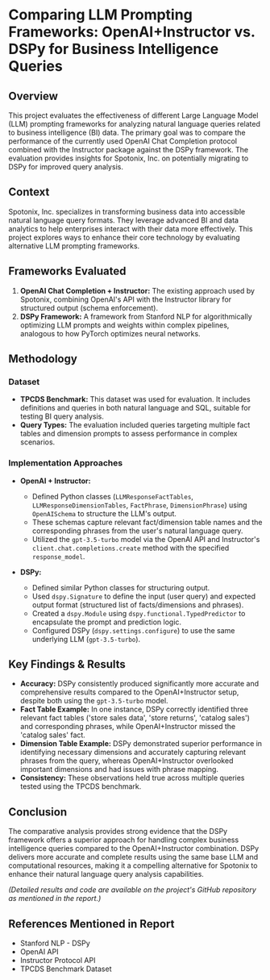 # Comparing LLM Prompting Frameworks: OpenAI+Instructor vs. DSPy for Business Intelligence Queries

## Overview

This project evaluates the effectiveness of different Large Language Model (LLM) prompting frameworks for analyzing natural language queries related to business intelligence (BI) data. The primary goal was to compare the performance of the currently used OpenAI Chat Completion protocol combined with the Instructor package against the DSPy framework. The evaluation provides insights for Spotonix, Inc. on potentially migrating to DSPy for improved query analysis.

## Context

Spotonix, Inc. specializes in transforming business data into accessible natural language query formats. They leverage advanced BI and data analytics to help enterprises interact with their data more effectively. This project explores ways to enhance their core technology by evaluating alternative LLM prompting frameworks.

## Frameworks Evaluated

1.  **OpenAI Chat Completion + Instructor:** The existing approach used by Spotonix, combining OpenAI's API with the Instructor library for structured output (schema enforcement).
2.  **DSPy Framework:** A framework from Stanford NLP for algorithmically optimizing LLM prompts and weights within complex pipelines, analogous to how PyTorch optimizes neural networks.

## Methodology

### Dataset

* **TPCDS Benchmark:** This dataset was used for evaluation. It includes definitions and queries in both natural language and SQL, suitable for testing BI query analysis.
* **Query Types:** The evaluation included queries targeting multiple fact tables and dimension prompts to assess performance in complex scenarios.

### Implementation Approaches

* **OpenAI + Instructor:**
    * Defined Python classes (`LLMResponseFactTables`, `LLMResponseDimensionTables`, `FactPhrase`, `DimensionPhrase`) using `OpenAISchema` to structure the LLM's output.
    * These schemas capture relevant fact/dimension table names and the corresponding phrases from the user's natural language query.
    * Utilized the `gpt-3.5-turbo` model via the OpenAI API and Instructor's `client.chat.completions.create` method with the specified `response_model`.

* **DSPy:**
    * Defined similar Python classes for structuring output.
    * Used `dspy.Signature` to define the input (user query) and expected output format (structured list of facts/dimensions and phrases).
    * Created a `dspy.Module` using `dspy.functional.TypedPredictor` to encapsulate the prompt and prediction logic.
    * Configured DSPy (`dspy.settings.configure`) to use the same underlying LLM (`gpt-3.5-turbo`).

## Key Findings & Results

* **Accuracy:** DSPy consistently produced significantly more accurate and comprehensive results compared to the OpenAI+Instructor setup, despite both using the `gpt-3.5-turbo` model.
* **Fact Table Example:** In one instance, DSPy correctly identified three relevant fact tables ('store sales data', 'store returns', 'catalog sales') and corresponding phrases, while OpenAI+Instructor missed the 'catalog sales' fact.
* **Dimension Table Example:** DSPy demonstrated superior performance in identifying necessary dimensions and accurately capturing relevant phrases from the query, whereas OpenAI+Instructor overlooked important dimensions and had issues with phrase mapping.
* **Consistency:** These observations held true across multiple queries tested using the TPCDS benchmark.

## Conclusion

The comparative analysis provides strong evidence that the DSPy framework offers a superior approach for handling complex business intelligence queries compared to the OpenAI+Instructor combination. DSPy delivers more accurate and complete results using the same base LLM and computational resources, making it a compelling alternative for Spotonix to enhance their natural language query analysis capabilities.

*(Detailed results and code are available on the project's GitHub repository as mentioned in the report.)*

## References Mentioned in Report

* Stanford NLP - DSPy
* OpenAI API
* Instructor Protocol API
* TPCDS Benchmark Dataset
